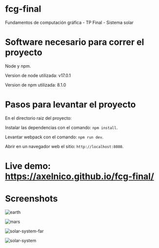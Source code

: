 # fcg-final
Fundamentos de computación gráfica - TP Final - Sistema solar

# Software necesario para correr el proyecto

Node y npm.

Version de node utilizada: v17.0.1

Version de npm utilizada: 8.1.0

# Pasos para levantar el proyecto

En el directorio raiz del proyecto:

Instalar las dependencias con el comando: `npm install`.

Levantar webpack con el comando: `npm run dev`.

Abrir en un navegador web el sitio: `http://localhost:8080`.

# Live demo: https://axelnico.github.io/fcg-final/

# Screenshots

![earth](https://user-images.githubusercontent.com/8598589/151885828-11b26640-2798-4e19-8f94-5b220d9b927e.jpg)

![mars](https://user-images.githubusercontent.com/8598589/151885856-d913de25-9be9-4ac3-9894-a5d5ab759602.jpg)

![solar-system-far](https://user-images.githubusercontent.com/8598589/151885877-f6a4e6c8-a8e5-4891-8e3f-dc79e9d8a1dd.jpg)

![solar-system](https://user-images.githubusercontent.com/8598589/151885907-e63157d8-88d0-47b6-b8e2-aa705a11bba0.jpg)
